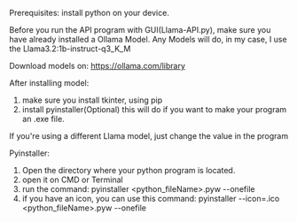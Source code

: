 Prerequisites: install python on your device.

Before you run the API program with GUI(Llama-API.py), make sure you have already installed a Ollama Model. Any Models will do, in my case, I use the Llama3.2:1b-instruct-q3_K_M

Download models on: 
https://ollama.com/library

After installing model:
1. make sure you install tkinter, using pip
2. install pyinstaller(Optional) this will do if you want to make your program an .exe file.

If you're using a different Llama model, just change the value in the program

Pyinstaller:
1. Open the directory where your python program is located.
2. open it on CMD or Terminal
3. run the command: pyinstaller <python_fileName>.pyw --onefile
4. if you have an icon, you can use this command: pyinstaller --icon=<iconFileName>.ico <python_fileName>.pyw --onefile
